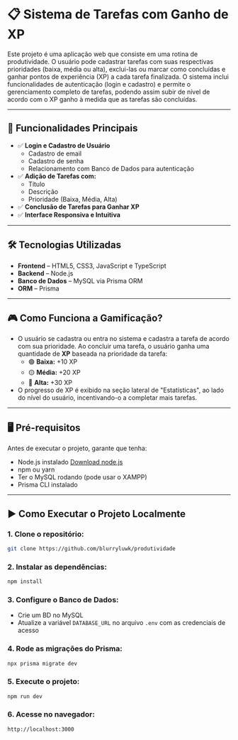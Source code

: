 # 📋 Sistema de Tarefas com Ganho de XP

Este projeto é uma aplicação web que consiste em uma rotina de produtividade. O usuário pode cadastrar tarefas com suas respectivas prioridades (baixa, média ou alta), exclui-las ou marcar como concluídas e ganhar pontos de experiência (XP) a cada tarefa finalizada. O sistema inclui funcionalidades de autenticação (login e cadastro) e permite o gerenciamento completo de tarefas, podendo assim subir de nível de acordo com o XP ganho à medida que as tarefas são concluídas.

---

## 🚀 Funcionalidades Principais

- ✅ **Login e Cadastro de Usuário**
  - Cadastro de email
  - Cadastro de senha
  - Relacionamento com Banco de Dados para autenticação
- ✅ **Adição de Tarefas com:**
  - Título
  - Descrição
  - Prioridade (Baixa, Média, Alta)
- ✅ **Conclusão de Tarefas para Ganhar XP**
- ✅ **Interface Responsiva e Intuitiva**

---

## 🛠️ Tecnologias Utilizadas

- **Frontend** – HTML5, CSS3, JavaScript e TypeScript
- **Backend** – Node.js
- **Banco de Dados** – MySQL via Prisma ORM
- **ORM** – Prisma

---

## 🎮 Como Funciona a Gamificação?

- O usuário se cadastra ou entra no sistema e cadastra a tarefa de acordo com sua prioridade. Ao concluir uma tarefa, o usuário ganha uma quantidade de **XP** baseada na prioridade da tarefa:
  - 🟢 **Baixa:** +10 XP
  - 🟡 **Média:** +20 XP
  - 🔴 **Alta:** +30 XP
- O progresso de XP é exibido na seção lateral de "Estatísticas", ao lado do nível do usuário, incentivando-o a completar mais tarefas.

---

## 🖥️ Pré-requisitos

Antes de executar o projeto, garante que tenha:
- Node.js instalado [Download node.js](https://nodejs.org/)
- npm ou yarn
- Ter o MySQL rodando (pode usar o XAMPP)
- Prisma CLI instalado

---

## ▶️ Como Executar o Projeto Localmente

### 1. Clone o repositório:
```bash
git clone https://github.com/blurryluwk/produtividade
```
### 2. Instalar as dependências:
```bash
npm install
```
### 3. Configure o Banco de Dados:
- Crie um BD no MySQL
- Atualize a variável ```DATABASE_URL``` no arquivo ```.env``` com as credenciais de acesso
### 4. Rode as migrações do Prisma:
```bash
npx prisma migrate dev
```
### 5. Execute o projeto:
```bash
npm run dev
```
### 6. Acesse no navegador:
```http://localhost:3000```